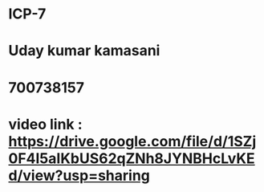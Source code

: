 # ICP-7
# Uday kumar kamasani
# 700738157
# video link : https://drive.google.com/file/d/1SZj0F4I5aIKbUS62qZNh8JYNBHcLvKEd/view?usp=sharing
